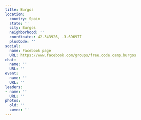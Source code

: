 ```yaml
---
title: Burgos
location:
  country: Spain
  state: ''
  city: Burgos
  neighborhood: ''
  coordinates: 42.343926, -3.696977
  plusCode: ''
social:
  name: Facebook page
  URL: https://www.facebook.com/groups/free.code.camp.burgos
chat:
  name: ''
  URL: ''
event:
  name: ''
  URL: ''
leaders:
- name: ''
  URL: ''
photos:
  old: ''
  cover: ''
---
```

